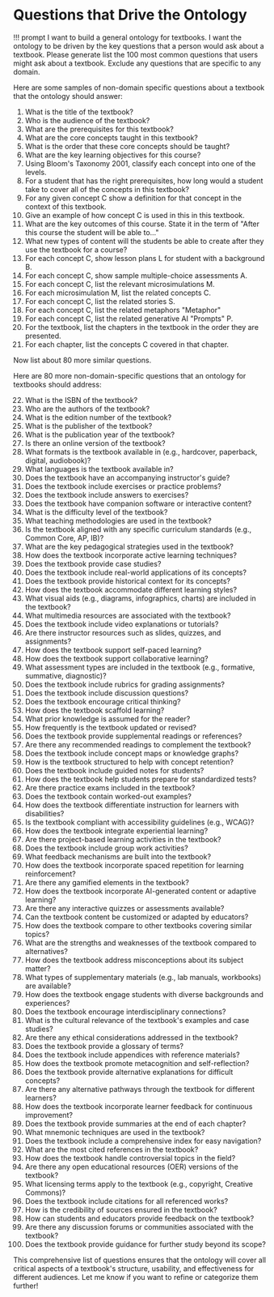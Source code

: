 # Questions that Drive the Ontology

!!! prompt
    I want to build a general ontology for textbooks.  I want the ontology to be driven by the key questions that a person would ask about a textbook.  Please generate  list the 100 most common questions that users might ask about a textbook.  Exclude any questions that are specific to any domain.

Here are some samples of non-domain specific questions about a textbook that the ontology should answer:

1. What is the title of the textbook?
2. Who is the audience of the textbook?
3. What are the prerequisites for this textbook?
4. What are the core concepts taught in this textbook?
5. What is the order that these core concepts should be taught?
6. What are the key learning objectives for this course?
7. Using Bloom's Taxonomy 2001, classify each concept into one of the levels.
8. For a student that has the right prerequisites, how long would a student take to cover all of the concepts in this textbook?
9. For any given concept C show a definition for that concept in the context of this textbook.
10. Give an example of how concept C is used in this in this textbook.
11. What are the key outcomes of this course.  State it in the term of "After this course the student will be able to..."
12. What new types of content will the students be able to create after they use the textbook for a course?
13. For each concept C, show lesson plans L for student with a background B.
14. For each concept C, show sample multiple-choice assessments A.
15. For each concept C, list the relevant microsimulations M.
16. For each microsimulation M, list the related concepts C.
17. For each concept C, list the related stories S.
18. For each concept C, list the related metaphors "Metaphor"
19. For each concept C, list the related generative AI "Prompts" P.
20. For the textbook, list the chapters in the textbook in the order they are presented.
21. For each chapter, list the concepts C covered in that chapter.

Now list about 80 more similar questions.

Here are 80 more non-domain-specific questions that an ontology for textbooks should address:

22.  What is the ISBN of the textbook?
23.  Who are the authors of the textbook?
24.  What is the edition number of the textbook?
25.  What is the publisher of the textbook?
26.  What is the publication year of the textbook?
27.  Is there an online version of the textbook?
28.  What formats is the textbook available in (e.g., hardcover, paperback, digital, audiobook)?
29.  What languages is the textbook available in?
30.  Does the textbook have an accompanying instructor's guide?
31.  Does the textbook include exercises or practice problems?
32.  Does the textbook include answers to exercises?
33.  Does the textbook have companion software or interactive content?
34.  What is the difficulty level of the textbook?
35.  What teaching methodologies are used in the textbook?
36.  Is the textbook aligned with any specific curriculum standards (e.g., Common Core, AP, IB)?
37.  What are the key pedagogical strategies used in the textbook?
38.  How does the textbook incorporate active learning techniques?
39.  Does the textbook provide case studies?
40.  Does the textbook include real-world applications of its concepts?
41.  Does the textbook provide historical context for its concepts?
42.  How does the textbook accommodate different learning styles?
43.  What visual aids (e.g., diagrams, infographics, charts) are included in the textbook?
44.  What multimedia resources are associated with the textbook?
45.  Does the textbook include video explanations or tutorials?
46.  Are there instructor resources such as slides, quizzes, and assignments?
47.  How does the textbook support self-paced learning?
48.  How does the textbook support collaborative learning?
49.  What assessment types are included in the textbook (e.g., formative, summative, diagnostic)?
50.  Does the textbook include rubrics for grading assignments?
51.  Does the textbook include discussion questions?
52.  Does the textbook encourage critical thinking?
53.  How does the textbook scaffold learning?
54.  What prior knowledge is assumed for the reader?
55.  How frequently is the textbook updated or revised?
56.  Does the textbook provide supplemental readings or references?
57.  Are there any recommended readings to complement the textbook?
58.  Does the textbook include concept maps or knowledge graphs?
59.  How is the textbook structured to help with concept retention?
60.  Does the textbook include guided notes for students?
61.  How does the textbook help students prepare for standardized tests?
62.  Are there practice exams included in the textbook?
63.  Does the textbook contain worked-out examples?
64.  How does the textbook differentiate instruction for learners with disabilities?
65.  Is the textbook compliant with accessibility guidelines (e.g., WCAG)?
66.  How does the textbook integrate experiential learning?
67.  Are there project-based learning activities in the textbook?
68.  Does the textbook include group work activities?
69.  What feedback mechanisms are built into the textbook?
70.  How does the textbook incorporate spaced repetition for learning reinforcement?
71.  Are there any gamified elements in the textbook?
72.  How does the textbook incorporate AI-generated content or adaptive learning?
73.  Are there any interactive quizzes or assessments available?
74.  Can the textbook content be customized or adapted by educators?
75.  How does the textbook compare to other textbooks covering similar topics?
76.  What are the strengths and weaknesses of the textbook compared to alternatives?
77.  How does the textbook address misconceptions about its subject matter?
78.  What types of supplementary materials (e.g., lab manuals, workbooks) are available?
79.  How does the textbook engage students with diverse backgrounds and experiences?
80.  Does the textbook encourage interdisciplinary connections?
81.  What is the cultural relevance of the textbook's examples and case studies?
82.  Are there any ethical considerations addressed in the textbook?
83.  Does the textbook provide a glossary of terms?
84.  Does the textbook include appendices with reference materials?
85.  How does the textbook promote metacognition and self-reflection?
86.  Does the textbook provide alternative explanations for difficult concepts?
87.  Are there any alternative pathways through the textbook for different learners?
88.  How does the textbook incorporate learner feedback for continuous improvement?
89.  Does the textbook provide summaries at the end of each chapter?
90.  What mnemonic techniques are used in the textbook?
91.  Does the textbook include a comprehensive index for easy navigation?
92.  What are the most cited references in the textbook?
93.  How does the textbook handle controversial topics in the field?
94.  Are there any open educational resources (OER) versions of the textbook?
95.  What licensing terms apply to the textbook (e.g., copyright, Creative Commons)?
96.  Does the textbook include citations for all referenced works?
97.  How is the credibility of sources ensured in the textbook?
98.  How can students and educators provide feedback on the textbook?
99.  Are there any discussion forums or communities associated with the textbook?
100.  Does the textbook provide guidance for further study beyond its scope?

This comprehensive list of questions ensures that the ontology will cover all critical aspects of a textbook's structure, usability, and effectiveness for different audiences. Let me know if you want to refine or categorize them further!